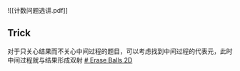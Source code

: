 ![[计数问题选讲.pdf]]
 


## Trick

对于只关心结果而不关心中间过程的题目，可以考虑找到中间过程的代表元，此时中间过程就与结果形成双射 [# Erase Balls 2D](https://www.luogu.com.cn/problem/AT_arc184_d)

